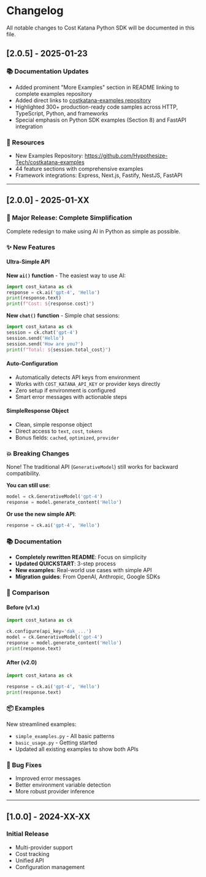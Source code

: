 # Changelog

All notable changes to Cost Katana Python SDK will be documented in this file.

## [2.0.5] - 2025-01-23

### 📚 Documentation Updates
- Added prominent "More Examples" section in README linking to complete examples repository
- Added direct links to [costkatana-examples repository](https://github.com/Hypothesize-Tech/costkatana-examples)
- Highlighted 300+ production-ready code samples across HTTP, TypeScript, Python, and frameworks
- Special emphasis on Python SDK examples (Section 8) and FastAPI integration

### 🔗 Resources
- New Examples Repository: https://github.com/Hypothesize-Tech/costkatana-examples
- 44 feature sections with comprehensive examples
- Framework integrations: Express, Next.js, Fastify, NestJS, FastAPI

---

## [2.0.0] - 2025-01-XX

### 🚀 Major Release: Complete Simplification

Complete redesign to make using AI in Python as simple as possible.

### ✨ New Features

#### Ultra-Simple API

**New `ai()` function** - The easiest way to use AI:
```python
import cost_katana as ck
response = ck.ai('gpt-4', 'Hello')
print(response.text)
print(f"Cost: ${response.cost}")
```

**New `chat()` function** - Simple chat sessions:
```python
import cost_katana as ck
session = ck.chat('gpt-4')
session.send('Hello')
session.send('How are you?')
print(f"Total: ${session.total_cost}")
```

#### Auto-Configuration
- Automatically detects API keys from environment
- Works with `COST_KATANA_API_KEY` or provider keys directly
- Zero setup if environment is configured
- Smart error messages with actionable steps

#### SimpleResponse Object
- Clean, simple response object
- Direct access to `text`, `cost`, `tokens`
- Bonus fields: `cached`, `optimized`, `provider`

### 💥 Breaking Changes

None! The traditional API (`GenerativeModel`) still works for backward compatibility.

**You can still use**:
```python
model = ck.GenerativeModel('gpt-4')
response = model.generate_content('Hello')
```

**Or use the new simple API**:
```python
response = ck.ai('gpt-4', 'Hello')
```

### 📚 Documentation

- **Completely rewritten README**: Focus on simplicity
- **Updated QUICKSTART**: 3-step process
- **New examples**: Real-world use cases with simple API
- **Migration guides**: From OpenAI, Anthropic, Google SDKs

### 🎯 Comparison

#### Before (v1.x)
```python
import cost_katana as ck

ck.configure(api_key='dak_...')
model = ck.GenerativeModel('gpt-4')
response = model.generate_content('Hello')
print(response.text)
```

#### After (v2.0)
```python
import cost_katana as ck

response = ck.ai('gpt-4', 'Hello')
print(response.text)
```

### 📦 Examples

New streamlined examples:
- `simple_examples.py` - All basic patterns
- `basic_usage.py` - Getting started
- Updated all existing examples to show both APIs

### 🐛 Bug Fixes

- Improved error messages
- Better environment variable detection
- More robust provider inference

---

## [1.0.0] - 2024-XX-XX

### Initial Release
- Multi-provider support
- Cost tracking
- Unified API
- Configuration management

